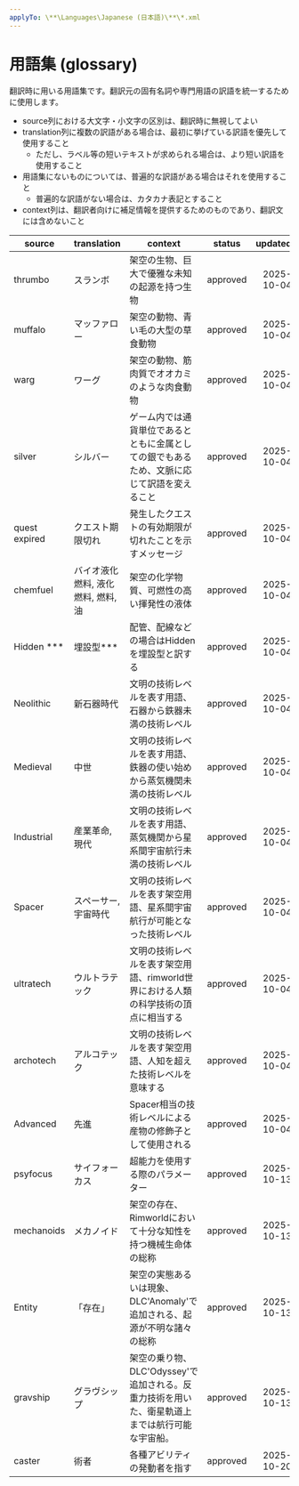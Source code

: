 ```yaml
---
applyTo: \**\Languages\Japanese (日本語)\**\*.xml
---
```


# 用語集 (glossary)

翻訳時に用いる用語集です。翻訳元の固有名詞や専門用語の訳語を統一するために使用します。

* source列における大文字・小文字の区別は、翻訳時に無視してよい
* translation列に複数の訳語がある場合は、最初に挙げている訳語を優先して使用すること
  * ただし、ラベル等の短いテキストが求められる場合は、より短い訳語を使用すること
* 用語集にないものについては、普遍的な訳語がある場合はそれを使用すること
  * 普遍的な訳語がない場合は、カタカナ表記とすること
* context列は、翻訳者向けに補足情報を提供するためのものであり、翻訳文には含めないこと


| source | translation | context | status | updated |
|---|---|---|---|---:|
| thrumbo | スランボ | 架空の生物、巨大で優雅な未知の起源を持つ生物 | approved | 2025-10-04 |
| muffalo | マッファロー | 架空の動物、青い毛の大型の草食動物 | approved | 2025-10-04 |
| warg | ワーグ | 架空の動物、筋肉質でオオカミのような肉食動物 | approved | 2025-10-04 |
| silver | シルバー | ゲーム内では通貨単位であるとともに金属としての銀でもあるため、文脈に応じて訳語を変えること | approved | 2025-10-04 |
| quest expired | クエスト期限切れ | 発生したクエストの有効期限が切れたことを示すメッセージ | approved | 2025-10-04 |
| chemfuel | バイオ液化燃料, 液化燃料, 燃料, 油 | 架空の化学物質、可燃性の高い揮発性の液体 | approved | 2025-10-04 |
| Hidden *** | 埋設型*** | 配管、配線などの場合はHiddenを埋設型と訳する | approved | 2025-10-04 |
| Neolithic | 新石器時代 | 文明の技術レベルを表す用語、石器から鉄器未満の技術レベル | approved | 2025-10-04 |
| Medieval | 中世 | 文明の技術レベルを表す用語、鉄器の使い始めから蒸気機関未満の技術レベル | approved | 2025-10-04 |
| Industrial | 産業革命, 現代 | 文明の技術レベルを表す用語、蒸気機関から星系間宇宙航行未満の技術レベル | approved | 2025-10-04 |
| Spacer | スペーサー, 宇宙時代 | 文明の技術レベルを表す架空用語、星系間宇宙航行が可能となった技術レベル | approved | 2025-10-04 |
| ultratech | ウルトラテック | 文明の技術レベルを表す架空用語、rimworld世界における人類の科学技術の頂点に相当する | approved | 2025-10-04 |
| archotech | アルコテック | 文明の技術レベルを表す架空用語、人知を超えた技術レベルを意味する | approved | 2025-10-04 |
| Advanced | 先進 | Spacer相当の技術レベルによる産物の修飾子として使用される | approved | 2025-10-04 |
| psyfocus | サイフォーカス | 超能力を使用する際のパラメーター | approved | 2025-10-13 |
| mechanoids | メカノイド | 架空の存在、Rimworldにおいて十分な知性を持つ機械生命体の総称 | approved | 2025-10-13 |
| Entity | 「存在」 | 架空の実態あるいは現象、DLC'Anomaly'で追加される、起源が不明な諸々の総称 | approved | 2025-10-13 |
| gravship | グラヴシップ | 架空の乗り物、DLC'Odyssey'で追加される。反重力技術を用いた、衛星軌道上までは航行可能な宇宙船。 | approved | 2025-10-13 |
| caster | 術者 | 各種アビリティの発動者を指す | approved | 2025-10-20 |
